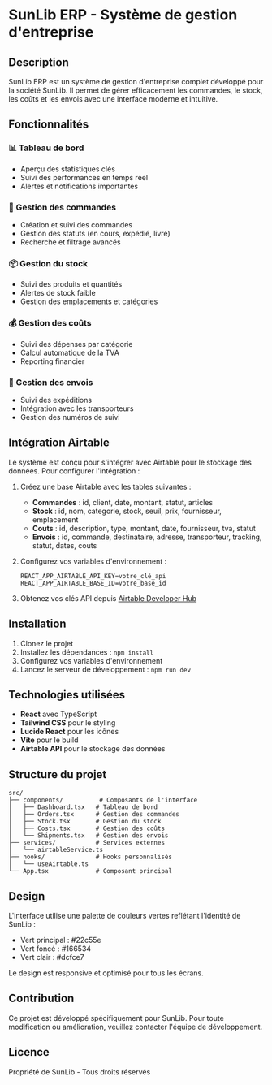 # SunLib ERP - Système de gestion d'entreprise

## Description

SunLib ERP est un système de gestion d'entreprise complet développé pour la société SunLib. Il permet de gérer efficacement les commandes, le stock, les coûts et les envois avec une interface moderne et intuitive.

## Fonctionnalités

### 📊 Tableau de bord
- Aperçu des statistiques clés
- Suivi des performances en temps réel
- Alertes et notifications importantes

### 🛒 Gestion des commandes
- Création et suivi des commandes
- Gestion des statuts (en cours, expédié, livré)
- Recherche et filtrage avancés

### 📦 Gestion du stock
- Suivi des produits et quantités
- Alertes de stock faible
- Gestion des emplacements et catégories

### 💰 Gestion des coûts
- Suivi des dépenses par catégorie
- Calcul automatique de la TVA
- Reporting financier

### 🚚 Gestion des envois
- Suivi des expéditions
- Intégration avec les transporteurs
- Gestion des numéros de suivi

## Intégration Airtable

Le système est conçu pour s'intégrer avec Airtable pour le stockage des données. Pour configurer l'intégration :

1. Créez une base Airtable avec les tables suivantes :
   - **Commandes** : id, client, date, montant, statut, articles
   - **Stock** : id, nom, categorie, stock, seuil, prix, fournisseur, emplacement
   - **Couts** : id, description, type, montant, date, fournisseur, tva, statut
   - **Envois** : id, commande, destinataire, adresse, transporteur, tracking, statut, dates, couts

2. Configurez vos variables d'environnement :
   ```env
   REACT_APP_AIRTABLE_API_KEY=votre_clé_api
   REACT_APP_AIRTABLE_BASE_ID=votre_base_id
   ```

3. Obtenez vos clés API depuis [Airtable Developer Hub](https://airtable.com/developers/web/api/introduction)

## Installation

1. Clonez le projet
2. Installez les dépendances : `npm install`
3. Configurez vos variables d'environnement
4. Lancez le serveur de développement : `npm run dev`

## Technologies utilisées

- **React** avec TypeScript
- **Tailwind CSS** pour le styling
- **Lucide React** pour les icônes
- **Vite** pour le build
- **Airtable API** pour le stockage des données

## Structure du projet

```
src/
├── components/          # Composants de l'interface
│   ├── Dashboard.tsx   # Tableau de bord
│   ├── Orders.tsx      # Gestion des commandes
│   ├── Stock.tsx       # Gestion du stock
│   ├── Costs.tsx       # Gestion des coûts
│   └── Shipments.tsx   # Gestion des envois
├── services/           # Services externes
│   └── airtableService.ts
├── hooks/              # Hooks personnalisés
│   └── useAirtable.ts
└── App.tsx             # Composant principal
```

## Design

L'interface utilise une palette de couleurs vertes reflétant l'identité de SunLib :
- Vert principal : #22c55e
- Vert foncé : #166534
- Vert clair : #dcfce7

Le design est responsive et optimisé pour tous les écrans.

## Contribution

Ce projet est développé spécifiquement pour SunLib. Pour toute modification ou amélioration, veuillez contacter l'équipe de développement.

## Licence

Propriété de SunLib - Tous droits réservés